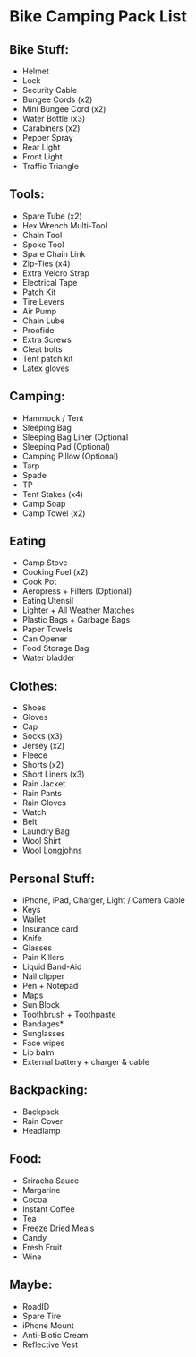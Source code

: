 # Bike Camping Pack List

## Bike Stuff:
* Helmet
* Lock
* Security Cable
* Bungee Cords (x2)
* Mini Bungee Cord (x2)
* Water Bottle (x3)
* Carabiners (x2)
* Pepper Spray
* Rear Light
* Front Light
* Traffic Triangle

## Tools:
* Spare Tube (x2)
* Hex Wrench Multi-Tool
* Chain Tool
* Spoke Tool
* Spare Chain Link
* Zip-Ties (x4)
* Extra Velcro Strap
* Electrical Tape
* Patch Kit
* Tire Levers
* Air Pump
* Chain Lube
* Proofide
* Extra Screws
* Cleat bolts
* Tent patch kit
* Latex gloves

## Camping:
* Hammock / Tent
* Sleeping Bag
* Sleeping Bag Liner (Optional
* Sleeping Pad (Optional)
* Camping Pillow (Optional)
* Tarp
* Spade
* TP
* Tent Stakes (x4)
* Camp Soap
* Camp Towel (x2)

## Eating
* Camp Stove
* Cooking Fuel (x2)
* Cook Pot
* Aeropress + Filters (Optional)
* Eating Utensil
* Lighter + All Weather Matches
* Plastic Bags + Garbage Bags
* Paper Towels
* Can Opener
* Food Storage Bag
* Water bladder

## Clothes:
* Shoes
* Gloves
* Cap
* Socks (x3)
* Jersey (x2)
* Fleece
* Shorts (x2)
* Short Liners (x3)
* Rain Jacket
* Rain Pants
* Rain Gloves
* Watch
* Belt
* Laundry Bag
* Wool Shirt
* Wool Longjohns

## Personal Stuff:
* iPhone, iPad, Charger, Light / Camera Cable
* Keys
* Wallet
* Insurance card
* Knife
* Glasses
* Pain Killers
* Liquid Band-Aid
* Nail clipper
* Pen + Notepad
* Maps
* Sun Block
* Toothbrush + Toothpaste
* Bandages* 
* Sunglasses
* Face wipes
* Lip balm
* External battery + charger & cable

## Backpacking:
* Backpack
* Rain Cover
* Headlamp

## Food:
* Sriracha Sauce
* Margarine
* Cocoa
* Instant Coffee
* Tea
* Freeze Dried Meals
* Candy
* Fresh Fruit
* Wine

## Maybe:
* RoadID
* Spare Tire
* iPhone Mount
* Anti-Biotic Cream
* Reflective Vest
